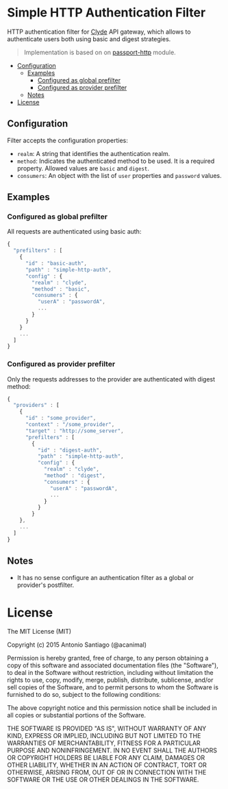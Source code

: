 # Simple HTTP Authentication Filter

HTTP authentication filter for [Clyde](https://github.com/acanimal/clyde) API gateway, which allows to authenticate users both using basic and digest strategies.

> Implementation is based on on [passport-http](https://github.com/jaredhanson/passport-http) module.

<!-- MarkdownTOC -->

- [Configuration](#configuration)
  - [Examples](#examples)
    - [Configured as global prefilter](#configured-as-global-prefilter)
    - [Configured as provider prefilter](#configured-as-provider-prefilter)
  - [Notes](#notes)
- [License](#license)

<!-- /MarkdownTOC -->

## Configuration

Filter accepts the configuration properties:

* `realm`: A string that identifies the authentication realm.
* `method`: Indicates the authenticated method to be used. It is a required property. Allowed values are `basic` and `digest`.
* `consumers`: An object with the list of `user` properties and `password` values.


## Examples

### Configured as global prefilter

All requests are authenticated using basic auth:

```javascript
{
  "prefilters" : [
    {
      "id" : "basic-auth",
      "path" : "simple-http-auth",
      "config" : {
        "realm" : "clyde",
        "method" : "basic",
        "consumers" : {
          "userA" : "passwordA",
          ...
        }
      }
    }
    ...
  ]
}
```

### Configured as provider prefilter

Only the requests addresses to the provider are authenticated with digest method:

```javascript
{
  "providers" : [
    {
      "id" : "some_provider",
      "context" : "/some_provider",
      "target" : "http://some_server",
      "prefilters" : [
        {
          "id" : "digest-auth",
          "path" : "simple-http-auth",
          "config" : {
            "realm" : "clyde",
            "method" : "digest",
            "consumers" : {
              "userA" : "passwordA",
              ...
            }
          }
        }
    },
    ...
  ]
}
```

## Notes

* It has no sense configure an authentication filter as a global or provider's postfilter.


# License

The MIT License (MIT)

Copyright (c) 2015 Antonio Santiago (@acanimal)

Permission is hereby granted, free of charge, to any person obtaining a copy
of this software and associated documentation files (the "Software"), to deal
in the Software without restriction, including without limitation the rights
to use, copy, modify, merge, publish, distribute, sublicense, and/or sell
copies of the Software, and to permit persons to whom the Software is
furnished to do so, subject to the following conditions:

The above copyright notice and this permission notice shall be included in all
copies or substantial portions of the Software.

THE SOFTWARE IS PROVIDED "AS IS", WITHOUT WARRANTY OF ANY KIND, EXPRESS OR
IMPLIED, INCLUDING BUT NOT LIMITED TO THE WARRANTIES OF MERCHANTABILITY,
FITNESS FOR A PARTICULAR PURPOSE AND NONINFRINGEMENT. IN NO EVENT SHALL THE
AUTHORS OR COPYRIGHT HOLDERS BE LIABLE FOR ANY CLAIM, DAMAGES OR OTHER
LIABILITY, WHETHER IN AN ACTION OF CONTRACT, TORT OR OTHERWISE, ARISING FROM,
OUT OF OR IN CONNECTION WITH THE SOFTWARE OR THE USE OR OTHER DEALINGS IN THE
SOFTWARE.

